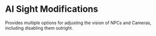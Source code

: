 # AI Sight Modifications

Provides multiple options for adjusting the vision of NPCs and Cameras, including disabling them outright.
